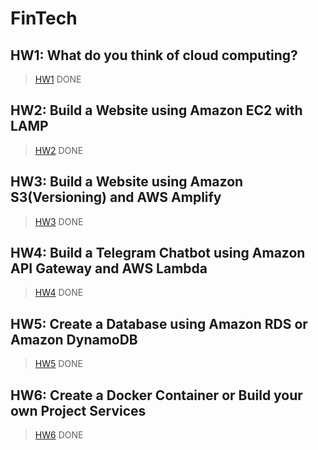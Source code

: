 FinTech
===

HW1: What do you think of cloud computing?
---
>[HW1](https://github.com/08170106/FinTech/blob/main/HW1)
>DONE

HW2: Build a Website using Amazon EC2 with LAMP
---
>[HW2](https://youtu.be/5AMBaaYeLZ4)
>DONE

HW3: Build a Website using Amazon S3(Versioning) and AWS Amplify
---
>[HW3](https://youtu.be/MYu7mfsTNek)
>DONE

HW4: Build a Telegram Chatbot using Amazon API Gateway and AWS Lambda
---
>[HW4](https://youtu.be/RllQoN7lsl8)
>DONE

HW5: Create a Database using Amazon RDS or Amazon DynamoDB
---
>[HW5](https://youtu.be/TAHrkAmBX7E)
>DONE

HW6: Create a Docker Container or Build your own Project Services
---
>[HW6](https://youtu.be/QRtxmHpf0pg)
>DONE

